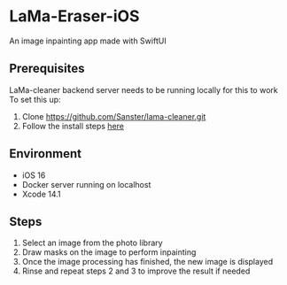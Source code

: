 # LaMa-Eraser-iOS
An image inpainting app made with SwiftUI

## Prerequisites 

LaMa-cleaner backend server needs to be running locally for this to work To set this up:
1. Clone https://github.com/Sanster/lama-cleaner.git
2. Follow the install steps [here](https://github.com/Sanster/lama-cleaner#:~:text=Build%3A%20yarn%20build-,Docker,-You%20can%20use)

## Environment
- iOS 16
- Docker server running on localhost
- Xcode 14.1

## Steps
1. Select an image from the photo library
2. Draw masks on the image to perform inpainting
3. Once the image processing has finished, the new image is displayed
4. Rinse and repeat steps 2 and 3 to improve the result if needed
